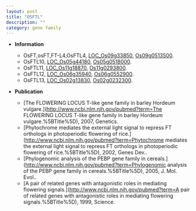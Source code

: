 ```yaml
---
layout: post
title: "OSFTL"
description: ""
category: gene family
---
```


* **Information**  
    + OsFT,osFT,FT-L4,OsFTL4, [LOC_Os09g33850](http://rice.plantbiology.msu.edu/cgi-bin/ORF_infopage.cgi?orf=LOC_Os09g33850), [Os09g0513500](http://rapdb.dna.affrc.go.jp/viewer/gbrowse_details/irgsp1?name=Os09g0513500).
    + OsFTL10, [LOC_Os05g44180](http://rice.plantbiology.msu.edu/cgi-bin/ORF_infopage.cgi?orf=LOC_Os05g44180), [Os05g0518000](http://rapdb.dna.affrc.go.jp/viewer/gbrowse_details/irgsp1?name=Os05g0518000).
    + OsFTL11, [LOC_Os11g18870](http://rice.plantbiology.msu.edu/cgi-bin/ORF_infopage.cgi?orf=LOC_Os11g18870), [Os11g0293800](http://rapdb.dna.affrc.go.jp/viewer/gbrowse_details/irgsp1?name=Os11g0293800).
    + OsFTL12, [LOC_Os06g35940](http://rice.plantbiology.msu.edu/cgi-bin/ORF_infopage.cgi?orf=LOC_Os06g35940), [Os06g0552900](http://rapdb.dna.affrc.go.jp/viewer/gbrowse_details/irgsp1?name=Os06g0552900).
    + OsFTL13, [LOC_Os02g13830](http://rice.plantbiology.msu.edu/cgi-bin/ORF_infopage.cgi?orf=LOC_Os02g13830), [Os02g0232300](http://rapdb.dna.affrc.go.jp/viewer/gbrowse_details/irgsp1?name=Os02g0232300).

* **Publication**  
    + [The FLOWERING LOCUS T-like gene family in barley Hordeum vulgare.](http://www.ncbi.nlm.nih.gov/pubmed?term=The FLOWERING LOCUS T-like gene family in barley Hordeum vulgare.%5BTitle%5D), 2007, Genetics.
    + [Phytochrome mediates the external light signal to repress FT orthologs in photoperiodic flowering of rice.](http://www.ncbi.nlm.nih.gov/pubmed?term=Phytochrome mediates the external light signal to repress FT orthologs in photoperiodic flowering of rice.%5BTitle%5D), 2002, Genes Dev..
    + [Phylogenomic analysis of the PEBP gene family in cereals.](http://www.ncbi.nlm.nih.gov/pubmed?term=Phylogenomic analysis of the PEBP gene family in cereals.%5BTitle%5D), 2005, J. Mol. Evol..
    + [A pair of related genes with antagonistic roles in mediating flowering signals.](http://www.ncbi.nlm.nih.gov/pubmed?term=A pair of related genes with antagonistic roles in mediating flowering signals.%5BTitle%5D), 1999, Science.


